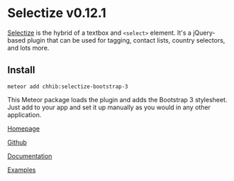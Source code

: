 # Selectize v0.12.1

[Selectize](http://brianreavis.github.io/selectize.js/) is the hybrid of a textbox and `<select>` element. It's a jQuery-based plugin that can be used for tagging, contact lists, country selectors, and lots more.

## Install

`meteor add chhib:selectize-bootstrap-3`

This Meteor package loads the plugin and adds the Bootstrap 3 stylesheet.  Just add to your app and set it up manually as you would in any other application.

[Homepage](http://brianreavis.github.io/selectize.js/)

[Github](https://github.com/brianreavis/selectize.js)

[Documentation](https://github.com/brianreavis/selectize.js/tree/master/docs)  

[Examples](https://github.com/brianreavis/selectize.js/tree/master/examples)



